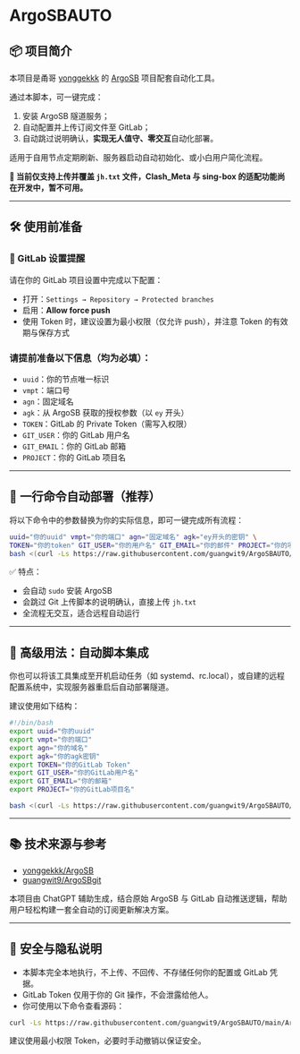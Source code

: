 # ArgoSBAUTO

## 📦 项目简介

本项目是甬哥 [yonggekkk](https://github.com/yonggekkk) 的 [ArgoSB](https://github.com/yonggekkk/ArgoSB) 项目配套自动化工具。

通过本脚本，可一键完成：

1. 安装 ArgoSB 隧道服务；
2. 自动配置并上传订阅文件至 GitLab；
3. 自动跳过说明确认，**实现无人值守、零交互**自动化部署。

适用于自用节点定期刷新、服务器启动自动初始化、或小白用户简化流程。

**🔁 当前仅支持上传并覆盖 `jh.txt` 文件，Clash_Meta 与 sing-box 的适配功能尚在开发中，暂不可用。**

---


## 🛠 使用前准备

### 🔐 GitLab 设置提醒

  请在你的 GitLab 项目设置中完成以下配置：

  - 打开：`Settings → Repository → Protected branches`
  - 启用：**Allow force push**
  - 使用 Token 时，建议设置为最小权限（仅允许 push），并注意 Token 的有效期与保存方式

### 请提前准备以下信息（均为必填）：

- `uuid`：你的节点唯一标识
- `vmpt`：端口号
- `agn`：固定域名
- `agk`：从 ArgoSB 获取的授权参数（以 `ey` 开头）
- `TOKEN`：GitLab 的 Private Token（需写入权限）
- `GIT_USER`：你的 GitLab 用户名
- `GIT_EMAIL`：你的 GitLab 邮箱
- `PROJECT`：你的 GitLab 项目名

---

## 🚀 一行命令自动部署（推荐）

将以下命令中的参数替换为你的实际信息，即可一键完成所有流程：

```bash
uuid="你的uuid" vmpt="你的端口" agn="固定域名" agk="ey开头的密钥" \
TOKEN="你的token" GIT_USER="你的用户名" GIT_EMAIL="你的邮件" PROJECT="你的项目" \
bash <(curl -Ls https://raw.githubusercontent.com/guangwit9/ArgoSBAUTO/main/ArgoSBAUTO.sh)
```

✅ 特点：

- 会自动 `sudo` 安装 ArgoSB
- 会跳过 Git 上传脚本的说明确认，直接上传 `jh.txt`
- 全流程无交互，适合远程自动运行

---


## 🧰 高级用法：自动脚本集成

你也可以将该工具集成至开机启动任务（如 systemd、rc.local），或自建的远程配置系统中，实现服务器重启后自动部署隧道。

建议使用如下结构：

```bash
#!/bin/bash
export uuid="你的uuid"
export vmpt="你的端口"
export agn="你的域名"
export agk="你的agk密钥"
export TOKEN="你的GitLab Token"
export GIT_USER="你的GitLab用户名"
export GIT_EMAIL="你的邮箱"
export PROJECT="你的GitLab项目名"

bash <(curl -Ls https://raw.githubusercontent.com/guangwit9/ArgoSBAUTO/main/ArgoSBAUTO.sh)
```

---

## 📚 技术来源与参考

- [yonggekkk/ArgoSB](https://github.com/yonggekkk/ArgoSB)
- [guangwit9/ArgoSBgit](https://github.com/guangwit9/ArgoSBgit)

本项目由 ChatGPT 辅助生成，结合原始 ArgoSB 与 GitLab 自动推送逻辑，帮助用户轻松构建一套全自动的订阅更新解决方案。

---

## 🧭 安全与隐私说明

- 本脚本完全本地执行，不上传、不回传、不存储任何你的配置或 GitLab 凭据。
- GitLab Token 仅用于你的 Git 操作，不会泄露给他人。
- 你可使用以下命令查看源码：

```bash
curl -Ls https://raw.githubusercontent.com/guangwit9/ArgoSBAUTO/main/ArgoSBAUTO.sh | less
```

建议使用最小权限 Token，必要时手动撤销以保证安全。
